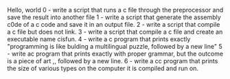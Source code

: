 Hello, world
0 - write a script that runs a c file through the preprocessor and save the result into another file
1 - write a script that generate the assembly c0de of a c code and save it in an output file.
2 - write a script that compile a c file but does not link.
3 - write a script that compile a c file and create an executable name cisfun.
4 - write a c program that prints exactly "programming is like bulding a multilingual puzzle, followed by a new line"
5 - write ac program that prints exactly with proper grammar, but the outcome is a piece of art ,, followed by a new line.
6 - write a cc program that prints the size of various types on the computer it is compiled and run on.
